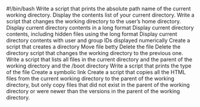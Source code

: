 #!/bin/bash
Write a script that prints the absolute path name of the current working directory.
Display the contents list of your current directory.
Write a script that changes the working directory to the user’s home directory.
Display current directory contents in a long format
Display current directory contents, including hidden files using the long format
Display current directory contents with user and group IDs displayed numerically
Create a script that creates a directory
Move file betty
Delete the file
Delete the directory
script that changes the working directory to the previous one.
Write a script that lists all files in the current directory and the parent of the working directory and the /boot directory
Write a script that prints the type of the file
Create a symbolic link 
Create a script that copies all the HTML files from the current working directory to the parent of the working directory, but only copy files that did not exist in the parent of the working directory or were newer than the versions in the parent of the working directory.
